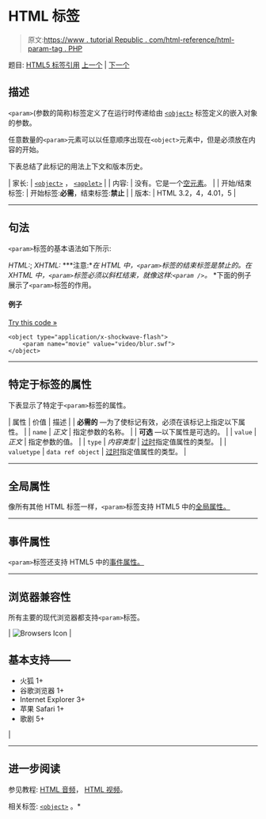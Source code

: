 # HTML <param>标签

> 原文:[https://www . tutorial Republic . com/html-reference/html-param-tag . PHP](https://www.tutorialrepublic.com/html-reference/html-param-tag.php)

题目: [HTML5 标签引用](html5-tags.php) [上一个](html-p-tag.php) | [下一个](html5-picture-tag.php)

## 描述

`<param>`(参数的简称)标签定义了在运行时传递给由 [`<object>`](html-object-tag.php) 标签定义的嵌入对象的参数。

任意数量的`<param>`元素可以以任意顺序出现在`<object>`元素中，但是必须放在内容的开始。

下表总结了此标记的用法上下文和版本历史。

| 家长: | [`<object>`](html-object-tag.php) ， [`<applet>`](html-applet-tag.php) |
| 内容: | 没有。它是一个[空元素](../html-tutorial/html-elements.php#empty-elements)。 |
| 开始/结束标签: | 开始标签:**必需**，结束标签:**禁止** |
| 版本: | HTML 3.2，4，4.01，5 |

* * *

## 句法

`<param>`标签的基本语法如下所示:

*HTML:*<param name="*text*">; *XHTML:*<param name="*text*" /> ***注意:**在 HTML 中，`<param>`标签的结束标签是禁止的。在 XHTML 中，`<param>`标签必须以斜杠结束，就像这样:`<param />`。*  *下面的例子展示了`<param>`标签的作用。

#### 例子

[Try this code »](../codelab.php?topic=html&file=param-tag "Try this code using online Editor")

```
<object type="application/x-shockwave-flash">
    <param name="movie" value="video/blur.swf">
</object>
```

* * *

## 特定于标签的属性

下表显示了特定于`<param>`标签的属性。

| 属性 | 价值 | 描述 |
| **必需的** —为了使标记有效，必须在该标记上指定以下属性。 |
| `name` | *正文* | 指定参数的名称。 |
| **可选** —以下属性是可选的。 |
| `value` | *正文* | 指定参数的值。 |
| `type` | *内容类型* | [过时](../definitions.php#obsolete)指定值属性的类型。 |
| `valuetype` | `data
ref
object` | [过时](../definitions.php#obsolete)指定值属性的类型。 |

* * *

## 全局属性

像所有其他 HTML 标签一样，`<param>`标签支持 HTML5 中的[全局属性。](html5-global-attributes.php)

* * *

## 事件属性

`<param>`标签还支持 HTML5 中的[事件属性。](html5-event-attributes.php)

* * *

## 浏览器兼容性

所有主要的现代浏览器都支持`<param>`标签。

| ![Browsers Icon](../Images/e9331123c77668c1832e541c2fca1002.png) | 

## 基本支持——

*   火狐 1+
*   谷歌浏览器 1+
*   Internet Explorer 3+
*   苹果 Safari 1+
*   歌剧 5+

 |

* * *

## 进一步阅读

参见教程: [HTML 音频](../html-tutorial/html5-audio.php)， [HTML 视频](../html-tutorial/html5-video.php)。

相关标签: [`<object>`](html-object-tag.php) 。*